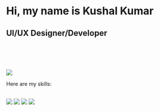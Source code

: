 
<html>

<body>

<div class="container">
  <h1>Hi, my name is Kushal Kumar</h1>
  <h2>UI/UX Designer/Developer</h2>

  <br/>
  <br/>
  <br/>
  <br/>
  
  <a href="https://kushalk.design">
    <img src="https://img.shields.io/badge/Portfolio-Visit%20My%20Portfolio-brightgreen" >
  </a>


  <p>Here are my skills:</p>
  
  <br/>

  <div class="skills">
    <img src="https://img.shields.io/badge/JavaScript-Expert-yellow">
    <img src="https://img.shields.io/badge/Python-Intermediate-blue">
    <img src="https://img.shields.io/badge/HTML5-Advanced-orange">
    <img src="https://img.shields.io/badge/CSS3-Advanced-blue">
  </div>

</div>

</body>
</html>
